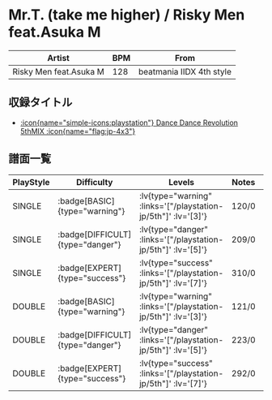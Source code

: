 # Mr.T. (take me higher) / Risky Men feat.Asuka M

|Artist|BPM|From|
|------|---|----|
|Risky Men feat.Asuka M|128|beatmania IIDX 4th style|

## 収録タイトル

- [ :icon{name="simple-icons:playstation"} Dance Dance Revolution 5thMIX :icon{name="flag:jp-4x3"} ](/playstation-jp/5th)

## 譜面一覧

|PlayStyle|Difficulty|Levels|Notes|Movie|
|---------|----------|------|-----|-----|
|SINGLE| :badge[BASIC]{type="warning"} | :lv{type="warning" :links='["/playstation-jp/5th"]' :lv='[3]'} |120/0||
|SINGLE| :badge[DIFFICULT]{type="danger"} | :lv{type="danger" :links='["/playstation-jp/5th"]' :lv='[5]'} |209/0||
|SINGLE| :badge[EXPERT]{type="success"} | :lv{type="success" :links='["/playstation-jp/5th"]' :lv='[7]'} |310/0||
|DOUBLE| :badge[BASIC]{type="warning"} | :lv{type="warning" :links='["/playstation-jp/5th"]' :lv='[3]'} |121/0||
|DOUBLE| :badge[DIFFICULT]{type="danger"} | :lv{type="danger" :links='["/playstation-jp/5th"]' :lv='[5]'} |223/0||
|DOUBLE| :badge[EXPERT]{type="success"} | :lv{type="success" :links='["/playstation-jp/5th"]' :lv='[7]'} |292/0||
